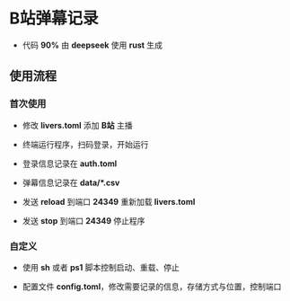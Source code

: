 # B站弹幕记录

- 代码 **90%** 由 **deepseek** 使用 **rust** 生成

## 使用流程

### 首次使用

- 修改 **livers.toml** 添加 **B站** 主播

- 终端运行程序，扫码登录，开始运行

- 登录信息记录在 **auth.toml**

- 弹幕信息记录在 **data/*.csv**

- 发送 **reload** 到端口 **24349** 重新加载 **livers.toml**

- 发送 **stop** 到端口 **24349** 停止程序

### 自定义

- 使用 **sh** 或者 **ps1** 脚本控制启动、重载、停止

- 配置文件 **config.toml**，修改需要记录的信息，存储方式与位置，控制端口

